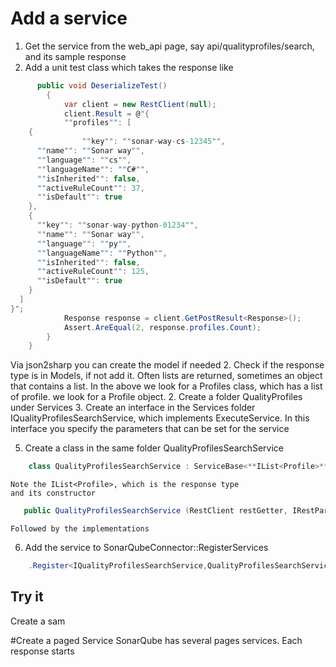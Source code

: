 ﻿# Add a service

1. Get the service from the web_api page, say api/qualityprofiles/search, and its sample response
2. Add a unit test class which takes the response like
```cs
      public void DeserializeTest()
        {
            var client = new RestClient(null);
            client.Result = @"{
            ""profiles"": [
    {
                ""key"": ""sonar-way-cs-12345"",
      ""name"": ""Sonar way"",
      ""language"": ""cs"",
      ""languageName"": ""C#"",
      ""isInherited"": false,
      ""activeRuleCount"": 37,
      ""isDefault"": true
    },
    {
      ""key"": ""sonar-way-python-01234"",
      ""name"": ""Sonar way"",
      ""language"": ""py"",
      ""languageName"": ""Python"",
      ""isInherited"": false,
      ""activeRuleCount"": 125,
      ""isDefault"": true
    }
  ]
}";
            Response response = client.GetPostResult<Response>();
            Assert.AreEqual(2, response.profiles.Count);
        }
    }
```
Via json2sharp you can create the model if needed
2. Check if the response type is in Models, if not add it. Often lists are returned, sometimes an object that contains a list. In the above we look for
a Profiles class, which has a list of profile. 
we look for a Profile object. 
2. Create a folder QualityProfiles under Services
3. Create an interface in the Services folder IQualityProfilesSearchService, which implements ExecuteService<response>. In this 
 interface you specify the parameters that can be set for the service

5. Create a class in the same folder QualityProfilesSearchService
```cs
    class QualityProfilesSearchService : ServiceBase<**IList<Profile>**>, IQualityProfilesSearchService
```

    Note the IList<Profile>, which is the response type
    and its constructor
 ```cs
    public QualityProfilesSearchService (RestClient restGetter, IRestParameters parameters): base(restGetter, "qualityprofiles/search") { }
```
    Followed by the implementations

6. Add the service to SonarQubeConnector::RegisterServices
````cs
    .Register<IQualityProfilesSearchService,QualityProfilesSearchService>();
````
## Try it
Create a sam

#Create a paged Service
SonarQube has several pages services. Each response starts
